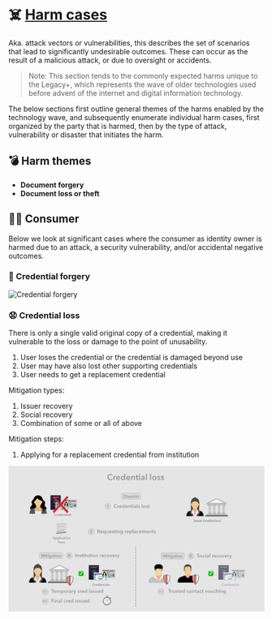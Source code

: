 # ☠️ [Harm cases](../../meta/README.md#harm-cases)

Aka. attack vectors or vulnerabilities, this describes the set of scenarios that lead to significantly undesirable outcomes. These can occur as the result of a malicious attack, or due to oversight or accidents.

>Note: This section tends to the commonly expected harms unique to the Legacy+, which represents the wave of older technologies used before advent of the internet and digital information technology.

The below sections first outline general themes of the harms enabled by the technology wave, and subsequently enumerate individual harm cases, first organized by the party that is harmed, then by the type of attack, vulnerability or disaster that initiates the harm.

## 💣 Harm themes

- **Document forgery**
- **Document loss or theft**

## 👩🏻 Consumer

Below we look at significant cases where the consumer as identity owner is harmed due to an attack, a security vulnerability, and/or accidental negative outcomes.

### 🥸 Credential forgery

![Credential forgery][credential-forgery]

[credential-forgery]: images/credential-forgery.png

### 😧 Credential loss

There is only a single valid original copy of a credential, making it vulnerable to the loss or damage to the point of unusability.

1. User loses the credential or the credential is damaged beyond use
2. User may have also lost other supporting credentials
3. User needs to get a replacement credential

Mitigation types:

1. Issuer recovery
2. Social recovery
3. Combination of some or all of above

Mitigation steps:

1. Applying for a replacement credential from institution

![Credential loss][credential-loss]

[credential-loss]: images/credential-loss.png